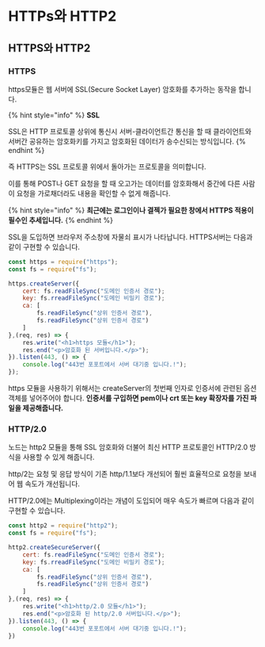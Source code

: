 # HTTPs와 HTTP2

## HTTPS와 HTTP2

### HTTPS

 https모듈은 웹 서버에 SSL\(Secure Socket Layer\) 암호화를 추가하는 동작을 합니다. 

{% hint style="info" %}
**SSL**

SSL은 HTTP 프로토콜 상위에 통신시 서버-클라이언트간 통신을 할 때 클라이언트와 서버간 공유하는 암호화키를 가지고 암호화된 데이터가 송수신되는 방식입니다.
{% endhint %}

즉 HTTPS는 SSL 프로토콜 위에서 돌아가는 프로토콜을 의미합니다.

이를 통해 POST나 GET 요청을 할 때 오고가는 데이터를 암호화해서 중간에 다른 사람이 요청을 가로채더라도 내용을 확인할 수 없게 해줍니다. 

{% hint style="info" %}
**최근에는 로그인이나 결젝가 필요한 창에서 HTTPS 적용이 필수인 추세입니다.**
{% endhint %}

SSL을 도입하면 브라우저 주소창에 자물쇠 표시가 나타납니다. HTTPS서버는 다음과 같이 구현할 수 있습니다. 

```javascript
const https = require("https");
const fs = require("fs");

https.createServer({
    cert: fs.readFileSync("도메인 인증서 경로");
    key: fs.rreadFileSync("도메인 비밀키 경로");
    ca: [
        fs.readFileSync("상위 인증서 경로"),
        fs.readFileSync("상위 인증서 경로")
    ]
},(req, res) => {
    res.write("<h1>https 모듈</h1>");
    res.end("<p>암호화 된 서버입니다.</p>");
}).listen(443, () => {
    console.log("443번 포포트에서 서버 대기중 입니다.!");
});
```

https 모듈을 사용하기 위해서는 createServer의 첫번째 인자로 인증서에 관련된 옵션 객체를 넣어주어야 합니다. **인증서를 구입하면 pem이나 crt 또는 key 확장자를 가진 파일을 제공해줍니다.**  

### HTTP/2.0

 노드는 http2 모듈을 통해 SSL 암호화와 더불어 최신 HTTP 프로토콜인 HTTP/2.0 방식을 사용할 수 있게 해줍니다. 

http/2는 요청 및 응답 방식이 기존 http/1.1보다 개선되어 훨씬 효율적으로 요청을 보내어 웹 속도가 개선됩니다. 

 HTTP/2.0에는 Multiplexing이라는 개념이 도입되어 매우 속도가 빠르며 다음과 같이 구현할 수 있습니다. 

```javascript
const http2 = require("http2");
const fs = require("fs");

http2.createSecureServer({
    cert: fs.readFileSync("도메인 인증서 경로");
    key: fs.rreadFileSync("도메인 비밀키 경로");
    ca: [
        fs.readFileSync("상위 인증서 경로"),
        fs.readFileSync("상위 인증서 경로")
    ]
},(req, res) => {
    res.write("<h1>http/2.0 모듈</h1>");
    res.end("<p>암호화 된 http/2.0 서버입니다.</p>");
}).listen(443, () => {
    console.log("443번 포포트에서 서버 대기중 입니다.!");
})
```

